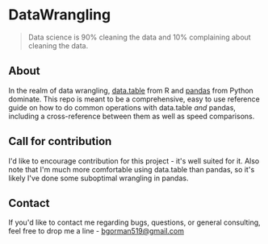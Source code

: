 # DataWrangling

> Data science is 90% cleaning the data and 10% complaining about cleaning the data. 

## About
In the realm of data wrangling, [data.table](https://github.com/Rdatatable/data.table) from R and [pandas](https://github.com/pydata/pandas) from Python dominate. This repo is meant to be a comprehensive, easy to use reference guide on how to do common operations with data.table *and* pandas, including a cross-reference between them as well as speed comparisons.

## Call for contribution
I'd like to encourage contribution for this project - it's well suited for it. Also note that I'm much more comfortable using data.table than pandas, so it's likely I've done some suboptimal wrangling in pandas.

## Contact
If you'd like to contact me regarding bugs, questions, or general consulting, feel free to drop me a line - bgorman519@gmail.com